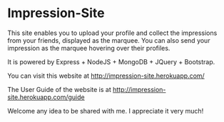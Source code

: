 # Impression-Site
This site enables you to upload your profile and collect the impressions from your friends, displayed as the marquee. 
You can also send your impression as the marquee hovering over their profiles.  

It is powered by Express + NodeJS + MongoDB + JQuery + Bootstrap.

You can visit this website at http://impression-site.herokuapp.com/

The User Guide of the website is at http://impression-site.herokuapp.com/guide

Welcome any idea to be shared with me. I appreciate it very much!

